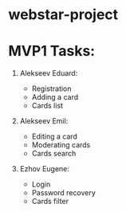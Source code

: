 # webstar-project
# MVP1 Tasks:

1. Alekseev Eduard:
   - Registration
   - Adding a card
   - Cards list

2. Alekseev Emil:
   - Editing a card
   - Moderating cards
   - Cards search

3. Ezhov Eugene:
   - Login
   - Password recovery
   - Cards filter
